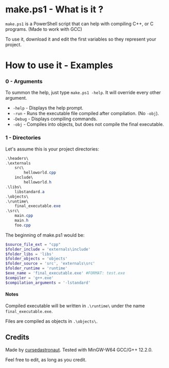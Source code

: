 # make.ps1 - What is it ?
``make.ps1`` is a PowerShell script that can help with compiling C++, or C programs. (Made to work with GCC)

To use it, download it and edit the first variables so they represent your project.

# How to use it - Examples
### 0 - Arguments
To summon the help, just type ``make.ps1 -help``. It will override every other argument.

- ``-help``     - Displays the help prompt.
- ``-run``      - Runs the executable file compiled after compilation. (No ``-obj``).
- ``-Debug``    - Displays compiling commands.
- ``-obj``      - Compiles into objects, but does not compile the final executable. 
### 1 - Directories
Let's assume this is your project directories:
```powershell
.\headers\
.\externals
    src\
        helloworld.cpp
    include\
        helloworld.h
.\libs\
    libstandard.a
.\objects\
.\runtime\
    final_executable.exe
.\src\
    main.cpp
    main.h
    foo.cpp
```
The beginning of make.ps1 would be:
```ps1
$source_file_ext = "cpp"
$folder_include = 'externals\include'
$folder_libs = 'libs'
$folder_objects = 'objects'
$folder_source = 'src', 'externals\src'
$folder_runtime = 'runtime'
$exe_name = 'final_executable.exe' #FORMAT: test.exe
$compiler = 'g++.exe'
$compilation_arguments = '-lstandard'
```
#### Notes
Compiled executable will be written in ``.\runtime\`` under the name ``final_executable.exe``.

Files are compiled as objects in ``.\objects\``.

## Credits
Made by [cursedastronaut](https://github.com/cursedastronaut).
Tested with MinGW-W64 GCC/G++ 12.2.0.

Feel free to edit, as long as you credit.